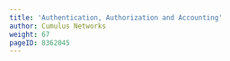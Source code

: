 ```yaml
---
title: 'Authentication, Authorization and Accounting'
author: Cumulus Networks
weight: 67
pageID: 8362045
---
```


